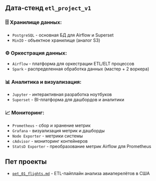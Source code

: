 ## Дата-стенд `etl_project_v1`

### 🗄️ Хранилище данных:
- `PostgreSQL` - основная БД для Airflow и Superset
- `MinIO` - объектное хранилище (аналог S3)

### ⚙️ Оркестрация данных:
- `Airflow` - платформа для оркестрации ETL/ELT процессов
- `Spark` - распределенная обработка данных (мастер + 2 воркера)

### 📊 Аналитика и визуализация:
- `Jupyter` - интерактивная разработка ноутбуков
- `Superset` - BI-платформа для дашбордов и аналитики

### 📈 Мониторинг:
- `Prometheus` - сбор и хранение метрик
- `Grafana` - визуализация метрик и дашборды
- `Node Exporter` - метрики системы
- `cAdvisor` - мониторинг контейнеров
- `StatsD Exporter` - преобразование метрик Airflow для Prometheus

## Пет проекты

- [`pet_01_flights.md`](pet_01_flights.md) - ETL-пайплайн анализа авиаперелётов в США